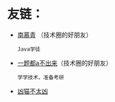 # 友链：

- [南慕青](https://cecilia.cool) （技术圈的好朋友）

  `Java学徒`
  
- [一题都a不出来](https://github.com/SobSobDu/share-personal-note)（技术圈的好朋友）

  `学学技术，准备考研`

- [凶猫不太凶](https://xmbtx.github.io/xmbtx-blog/)

<!----

- [Amy Wang](https://amywang5.github.io/Amyhhh-blog/)

- [fighter YYDS](https://fighteryyds.github.io/fy-blog/)

- [APTX4869-CONAN](https://aptx4869-conan.github.io/zzp-blog/)

- [An-momomo](https://an-momomo.github.io/mo-blog/)

- [哈哈哈哈哈哈哈](https://zrqiq.github.io/zrq-blog/)

- [空山虚雨](https://kongshanxuyu.github.io/zh-blog/)

- [Fiona](https://fiona010203.github.io/Fiona/)

- [Flos Solis](https://flossolis.github.io/)

---->



